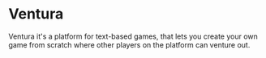 # Ventura
Ventura it's a platform for text-based games, that lets you create your own game from scratch where other players on the platform can venture out.
